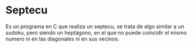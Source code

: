# Septecu
Es un programa en C que realiza un septecu, se trata de algo similar a un sudoku, pero siendo un heptágono, en el que no puede coincidir el mismo numero ni en las diagonales ni en sus vecinos.
